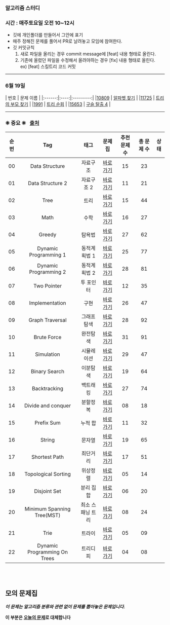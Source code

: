 ### 알고리즘 스터디
### 시간 : 매주토요일 오전 10~12시

- 깃에 개인폴더를 만들어서 그안에 표기
- 매주 정해진 문제를 풀어서 PR로 날려놓고 모임에 참여한다.
- 깃 커밋규칙
  1. 새로 파일을 올리는 경우 commit message에 [feat] 내용 형태로 올린다.
  2. 기존에 올렸던 파일을 수정해서 올려야하는 경우 [fix] 내용 형태로 올린다.<br>
  ex) [feat] 스킬트리 코드 커밋

****

### 6월 19일 
| 번호 | 문제 이름 |
|:------:|:----:|:---------:|
|[10809](https://www.acmicpc.net/problem/10809) | [알파벳 찾기](https://www.acmicpc.net/problem/10809) |
|[11725](https://www.acmicpc.net/problem/11725) | [트리의 부모 찾기](https://www.acmicpc.net/problem/11725) |
|[1991](https://www.acmicpc.net/problem/1991) | [트리 순회](https://www.acmicpc.net/problem/1991) |
|[15653](https://www.acmicpc.net/problem/15653) | [구슬 탈출 4](https://www.acmicpc.net/problem/15653) |

****

### **❈ 중요 ❈** &nbsp; [출처](https://github.com/tony9402/baekjoon/blob/main/README.md)

| 순번 | Tag                          | 태그                | 문제집    | 추천 문제 수 | 총 문제 수 |  상태             |
| :--: | :--------------------------: | :-----------------: | :------:  | :---------:  | :------: |:---------------:|
| 00 | Data Structure | 자료구조 | [바로가기](./data_structure) | 15 | 23 | 
| 01 | Data Structure 2 | 자료구조 2 | [바로가기](./data_structure2) | 11 | 21 |
| 02 | Tree | 트리 | [바로가기](./tree) | 15 | 44 |
| 03 | Math | 수학 | [바로가기](./math) | 16 | 27 |
| 04 | Greedy | 탐욕법 | [바로가기](./greedy) | 27 | 62 |
| 05 | Dynamic Programming 1 | 동적계획법 1 | [바로가기](./dynamic_programming_1) | 25 | 77 |
| 06 | Dynamic Programming 2 | 동적계획법 2 | [바로가기](./dynamic_programming_2) | 28 | 81 |
| 07 | Two Pointer | 투 포인터 | [바로가기](./two_pointer) | 12 | 35 |
| 08 | Implementation | 구현 | [바로가기](./implementation) | 26 | 47 |
| 09 | Graph Traversal | 그래프 탐색 | [바로가기](./graph_traversal) | 28 | 92 |
| 10 | Brute Force | 완전탐색 | [바로가기](./brute_force) | 31 | 91 |
| 11 | Simulation | 시뮬레이션 | [바로가기](./simulation) | 29 | 47 | 
| 12 | Binary Search | 이분탐색 | [바로가기](./binary_search) | 19 | 64 |
| 13 | Backtracking | 백트래킹 | [바로가기](./backtracking) | 27 | 74 | 
| 14 | Divide and conquer | 분할정복 | [바로가기](./divide_and_conquer) | 08 | 18 |
| 15 | Prefix Sum | 누적 합 | [바로가기](./prefix_sum) | 11 | 32 |
| 16 | String | 문자열 | [바로가기](./string) | 19 | 65 |
| 17 | Shortest Path | 최단거리 | [바로가기](./shortest_path) | 17 | 51 |
| 18 | Topological Sorting | 위상정렬 | [바로가기](./topological_sorting) | 05 | 14 | 
| 19 | Disjoint Set | 분리 집합 | [바로가기](./disjoint_set) | 06 | 20 |
| 20 | Minimum Spanning Tree(MST) | 최소 스패닝 트리 | [바로가기](./minimum_spanning_tree) | 08 | 24 |
| 21 | Trie | 트라이 | [바로가기](./trie) | 05 | 09 |
| 22 | Dynamic Programming On Trees | 트리디피 | [바로가기](./dynamic_programming_on_trees) | 04 | 08 |
 
<br><br>
## 모의 문제집

***이 문제는 알고리즘 분류와 관련 없이 문제를 뽑아놓은 문제입니다.***

**이 부분은 [오늘의 문제](https://github.com/tony9402/baekjoon/blob/main/picked.md)로 대체합니다**
